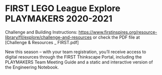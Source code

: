 # FIRST LEGO League Explore PLAYMAKERS 2020-2021 

Challenge and Building Instructions: https://www.firstinspires.org/resource-library/fll/explore/challenge-and-resources or check the PDF file at [Challenge & Resources _ FIRST.pdf]

New this season – with your team registration, you’ll receive access to digital resources through the FIRST Thinkscape Portal, including the PLAYMAKERS Team Meeting Guide and a static and interactive version of the Engineering Notebook.   

